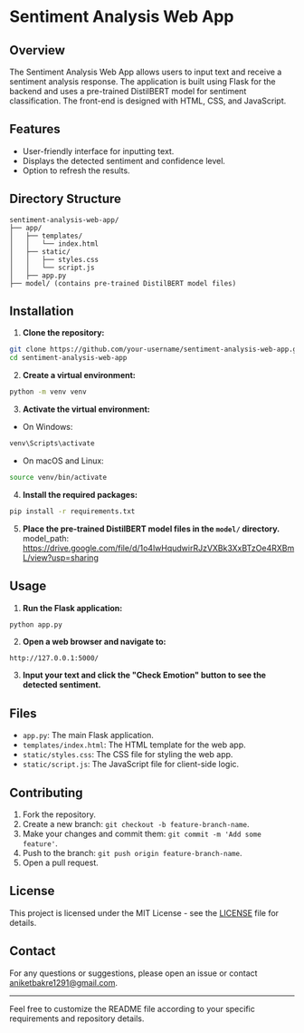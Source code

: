 # Sentiment Analysis Web App

## Overview

The Sentiment Analysis Web App allows users to input text and receive a sentiment analysis response. The application is built using Flask for the backend and uses a pre-trained DistilBERT model for sentiment classification. The front-end is designed with HTML, CSS, and JavaScript.

## Features

- User-friendly interface for inputting text.
- Displays the detected sentiment and confidence level.
- Option to refresh the results.

## Directory Structure

```
sentiment-analysis-web-app/
├── app/
│   ├── templates/
│   │   └── index.html
│   ├── static/
│   │   ├── styles.css
│   │   └── script.js
│   ├── app.py
├── model/ (contains pre-trained DistilBERT model files)
```

## Installation

1. **Clone the repository:**

```bash
git clone https://github.com/your-username/sentiment-analysis-web-app.git
cd sentiment-analysis-web-app
```

2. **Create a virtual environment:**

```bash
python -m venv venv
```

3. **Activate the virtual environment:**

- On Windows:

```bash
venv\Scripts\activate
```

- On macOS and Linux:

```bash
source venv/bin/activate
```

4. **Install the required packages:**

```bash
pip install -r requirements.txt
```

5. **Place the pre-trained DistilBERT model files in the `model/` directory.**
model_path: https://drive.google.com/file/d/1o4lwHqudwirRJzVXBk3XxBTzOe4RXBmL/view?usp=sharing
## Usage

1. **Run the Flask application:**

```bash
python app.py
```

2. **Open a web browser and navigate to:**

```
http://127.0.0.1:5000/
```

3. **Input your text and click the "Check Emotion" button to see the detected sentiment.**

## Files

- `app.py`: The main Flask application.
- `templates/index.html`: The HTML template for the web app.
- `static/styles.css`: The CSS file for styling the web app.
- `static/script.js`: The JavaScript file for client-side logic.

## Contributing

1. Fork the repository.
2. Create a new branch: `git checkout -b feature-branch-name`.
3. Make your changes and commit them: `git commit -m 'Add some feature'`.
4. Push to the branch: `git push origin feature-branch-name`.
5. Open a pull request.

## License

This project is licensed under the MIT License - see the [LICENSE](LICENSE) file for details.

## Contact

For any questions or suggestions, please open an issue or contact [aniketbakre1291@gmail.com](mailto:aniketbakre1291@gmail.com).

---

Feel free to customize the README file according to your specific requirements and repository details.
